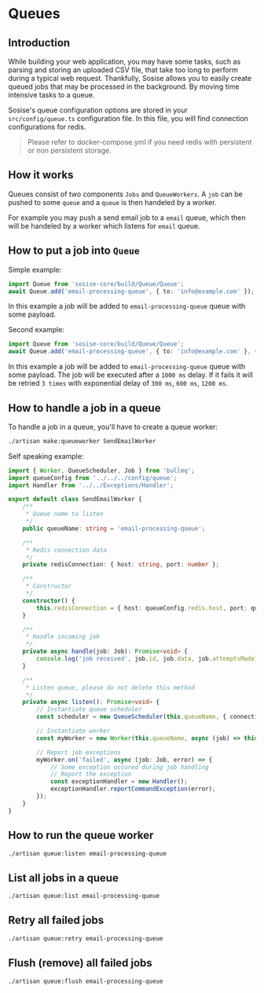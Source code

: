 # Queues
## Introduction
While building your web application, you may have some tasks, such as parsing and storing an uploaded CSV file, that take too long to perform during a typical web request. Thankfully, Sosise allows you to easily create queued jobs that may be processed in the background. By moving time intensive tasks to a queue.

Sosise's queue configuration options are stored in your `src/config/queue.ts` configuration file. In this file, you will find connection configurations for redis.

> Please refer to docker-compose.yml if you need redis with persistent or non persistent storage.

## How it works
Queues consist of two components `Jobs` and `QueueWorkers`. A `job` can be pushed to some `queue` and a `queue` is then handeled by a worker.

For example you may push a send email job to a `email` queue, which then will be handeled by a worker which listens for `email` queue.

## How to put a job into `Queue`
Simple example:
```typescript
import Queue from 'sosise-core/build/Queue/Queue';
await Queue.add('email-processing-queue', { to: 'info@example.com' });
```
In this example a job will be added to `email-processing-queue` queue with some payload.

Second example:
```typescript
import Queue from 'sosise-core/build/Queue/Queue';
await Queue.add('email-processing-queue', { to: 'info@example.com' }, { delay: 1000, attempts: 3, backoff: { delay: 300, type: 'exponential' } });
```

In this example a job will be added to `email-processing-queue` queue with some payload. The job will be executed after a `1000 ms` delay. If it fails it will be retried `3 times` with exponential delay of `300 ms`, `600 ms`, `1200 ms`.

## How to handle a job in a queue
To handle a job in a queue, you'll have to create a queue worker:

```sh
./artisan make:queueworker SendEmailWorker
```

Self speaking example:
```typescript
import { Worker, QueueScheduler, Job } from 'bullmq';
import queueConfig from '../../../config/queue';
import Handler from '../../Exceptions/Handler';

export default class SendEmailWorker {
    /**
     * Queue name to listen
     */
    public queueName: string = 'email-processing-queue';

    /**
     * Redis connection data
     */
    private redisConnection: { host: string, port: number };

    /**
     * Constructor
     */
    constructor() {
        this.redisConnection = { host: queueConfig.redis.host, port: queueConfig.redis.port };
    }

    /**
     * Handle incoming job
     */
    private async handle(job: Job): Promise<void> {
        console.log('job received', job.id, job.data, job.attemptsMade);
    }

    /**
     * Listen queue, please do not delete this method
     */
    private async listen(): Promise<void> {
        // Instantiate queue scheduler
        const scheduler = new QueueScheduler(this.queueName, { connection: this.redisConnection });

        // Instantiate worker
        const myWorker = new Worker(this.queueName, async (job) => this.handle(job), { connection: this.redisConnection });

        // Report job exceptions
        myWorker.on('failed', async (job: Job, error) => {
            // Some exception occured during job handling
            // Report the exception
            const exceptionHandler = new Handler();
            exceptionHandler.reportCommandException(error);
        });
    }
}
```

## How to run the queue worker
```sh
./artisan queue:listen email-processing-queue
```

## List all jobs in a queue
```sh
./artisan queue:list email-processing-queue
```

## Retry all failed jobs
```sh
./artisan queue:retry email-processing-queue
```

## Flush (remove) all failed jobs
```sh
./artisan queue:flush email-processing-queue
```